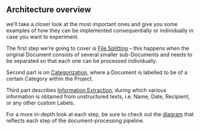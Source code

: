 ## Architecture overview

we'll take a closer look at the most important ones and give you some examples of how they can be implemented 
consequentially or individually in case you want to experiment. 

The first step we're going to cover is [File Splitting](https://dev.konfuzio.com/sdk/examples/examples.html#splitting-for-multi-file-documents-step-by-step-guide) 
– this happens when the original Document consists of several smaller sub-Documents and needs to be separated 
 so that each one can be processed individually.

Second part is on [Categorization](https://dev.konfuzio.com/sdk/examples/examples.html#document-categorization), where a Document is labelled to be of a certain Category within the Project. 

Third part describes [Information Extraction](https://dev.konfuzio.com/sdk/examples/examples.html#train-a-konfuzio-sdk-model-to-extract-information-from-payslip-documents), during which various information is obtained from unstructured texts, 
i.e. Name, Date, Recipient, or any other custom Labels.

For a more in-depth look at each step, be sure to check out the 
[diagram](https://dev.konfuzio.com/sdk/contribution.html#architecture-sdk-to-server) that reflects each step of the 
document-processing pipeline.